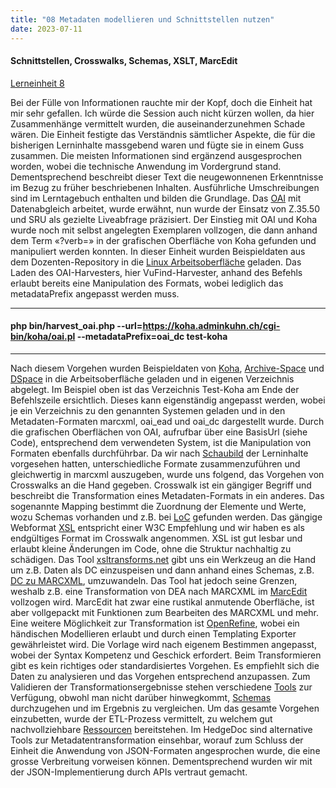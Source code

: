 ```yaml
---
title: "08 Metadaten modellieren und Schnittstellen nutzen"
date: 2023-07-11
---
```

#### Schnittstellen, Crosswalks, Schemas, XSLT, MarcEdit
[Lerneinheit 8](https://pad.gwdg.de/1a2uYR-wRziCkvy3RL6gjA#)

Bei der Fülle von Informationen rauchte mir der Kopf, doch die Einheit hat mir sehr gefallen. Ich würde die Session auch nicht kürzen wollen, da hier Zusammenhänge vermittelt wurden, die auseinanderzunehmen Schade wären. Die Einheit festigte das Verständnis sämtlicher Aspekte, die für die bisherigen Lerninhalte massgebend waren und fügte sie in einem Guss zusammen. Die meisten Informationen sind ergänzend ausgesprochen worden, wobei die technische Anwendung im Vordergrund stand. Dementsprechend beschreibt dieser Text die neugewonnenen Erkenntnisse im Bezug zu früher beschriebenen Inhalten. Ausführliche Umschreibungen sind im Lerntagebuch enthalten und bilden die Grundlage. Das [OAI](https://shkrms.github.io/lerntagebuch_bain/2023/07/11/tag5.html) mit Datenabgleich arbeitet, wurde erwähnt, nun wurde der Einsatz von Z.35.50 und SRU als gezielte Liveabfrage präzisiert. Der Einstieg mit OAI und Koha wurde noch mit selbst angelegten Exemplaren vollzogen, die dann anhand dem Term «?verb=» in der grafischen Oberfläche von Koha gefunden und manipuliert werden konnten. In dieser Einheit wurden Beispieldaten aus dem Dozenten-Repository in die [Linux Arbeitsoberfläche](https://shkrms.github.io/lerntagebuch_bain/2023/07/11/tag2.html) geladen. Das Laden des OAI-Harvesters, hier VuFind-Harvester, anhand des Befehls erlaubt bereits eine Manipulation des Formats, wobei lediglich das metadataPrefix angepasst werden muss. 

---
#### php bin/harvest_oai.php --url=https://koha.adminkuhn.ch/cgi-bin/koha/oai.pl --metadataPrefix=oai_dc test-koha
---
Nach diesem Vorgehen wurden Beispieldaten von [Koha](https://shkrms.github.io/lerntagebuch_bain/2023/07/11/tag4.html), [Archive-Space](https://shkrms.github.io/lerntagebuch_bain/2023/07/11/tag6.html) und [DSpace](https://shkrms.github.io/lerntagebuch_bain/2023/07/11/tag7.html) in die Arbeitsoberfläche geladen und in eigenen Verzeichnis abgelegt. Im Beispiel oben ist das Verzeichnis Test-Koha am Ende der Befehlszeile ersichtlich. Dieses kann eigenständig angepasst werden, wobei je ein Verzeichnis zu den genannten Systemen geladen und in den Metadaten-Formaten marcxml, oai_ead und oai_dc dargestellt wurde. Durch die grafischen Oberflächen von OAI, aufrufbar über eine BasisUrl (siehe Code), entsprechend dem verwendeten System, ist die Manipulation von Formaten ebenfalls durchführbar. Da wir nach [Schaubild](https://shkrms.github.io/lerntagebuch_bain/2023/07/11/tag2.html) der Lerninhalte vorgesehen hatten, unterschiedliche Formate zusammenzuführen und gleichwertig in marcxml auszugeben, wurde uns folgend, das Vorgehen von Crosswalks an die Hand gegeben. Crosswalk ist ein gängiger Begriff und beschreibt die Transformation eines Metadaten-Formats in ein anderes. Das sogenannte Mapping bestimmt die Zuordnung der Elemente und Werte, wozu Schemas vorhanden und z.B. bei [LoC](https://www.loc.gov/) gefunden werden. Das gängige Webformat [XSL](https://programminghistorian.org/en/lessons/transforming-xml-with-xsl) entspricht einer W3C Empfehlung und wir haben es als endgültiges Format im Crosswalk angenommen. XSL ist gut lesbar und erlaubt kleine Änderungen im Code, ohne die Struktur nachhaltig zu schädigen. Das Tool [xsltransforms.net](http://xsltransform.net/) gibt uns ein Werkzeug an die Hand um z.B. Daten als DC einzuspeisen und dann anhand eines Schemas, z.B. [DC zu MARCXML](https://www.loc.gov/standards/marcxml/xslt/DC2MARC21slim.xsl), umzuwandeln. Das Tool hat jedoch seine Grenzen, weshalb z.B. eine Transformation von DEA nach MARCXML im [MarcEdit](https://marcedit.reeset.net/) vollzogen wird. MarcEdit hat zwar eine rustikal anmutende Oberfläche, ist aber vollgepackt mit Funktionen zum Bearbeiten des MARCXML und mehr. Eine weitere Möglichkeit zur Transformation ist [OpenRefine](https://shkrms.github.io/lerntagebuch_bain/2023/07/11/tag3.html), wobei ein händischen Modellieren erlaubt und durch einen Templating Exporter gewährleistet wird. Die Vorlage wird nach eigenem Bestimmen angepasst, wobei der Syntax Kompetenz und Geschick erfordert. Beim Transformieren gibt es kein richtiges oder standardisiertes Vorgehen. Es empfiehlt sich die Daten zu analysieren und das Vorgehen entsprechend anzupassen. Zum Validieren der Transformationsergebnisse stehen verschiedene [Tools](https://www.softwarebytes.org/xmlvalidation/) zur Verfügung, obwohl man nicht darüber hinwegkommt, [Schemas](https://www.loc.gov/standards/marcxml/schema/MARC21slim.xsd) durchzugehen und im Ergebnis zu vergleichen. Um das gesamte Vorgehen einzubetten, wurde der ETL-Prozess vermittelt, zu welchem gut nachvollziehbare [Ressourcen](https://it-in-bibliotheken.de/metadaten.html#datenverarbeitung) bereitstehen. Im HedgeDoc sind alternative Tools zur Metadatentransformation einsehbar, worauf zum Schluss der Einheit die Anwendung von JSON-Formaten angesprochen wurde, die eine grosse Verbreitung vorweisen können. Dementsprechend wurden wir mit der JSON-Implementierung durch APIs vertraut gemacht.
